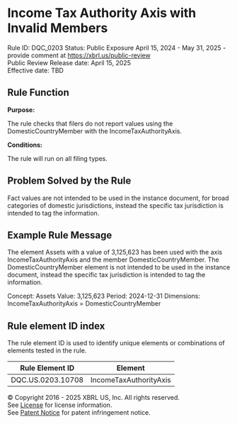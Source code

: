 # Income Tax Authority Axis with Invalid Members
Rule ID: DQC_0203
Status: Public Exposure April 15, 2024 - May 31, 2025 - provide comment at https://xbrl.us/public-review  
Public Review Release date: April 15, 2025  
Effective date: TBD

## Rule Function

**Purpose:** 

The rule checks that filers do not report values using the DomesticCountryMember with the IncomeTaxAuthorityAxis.

**Conditions:**

The rule will run on all filing types. 

## Problem Solved by the Rule

Fact values are not intended to be used in the instance document, for broad categories of domestic jurisdictions,  instead the specific tax jurisdiction is intended to tag the information. 

## Example Rule Message

The element Assets with a value of 3,125,623 has been used with the axis IncomeTaxAuthorityAxis and the member DomesticCountryMember. The DomesticCountryMember element is not intended to be used in the instance document, instead the specific tax jurisdiction is intended to tag the information. 

Concept: Assets
Value: 3,125,623
Period: 2024-12-31
Dimensions: IncomeTaxAuthorityAxis = DomesticCountryMember

## Rule element ID index  
The rule element ID is used to identify unique elements or combinations of elements tested in the rule.

|Rule Element ID|Element|
|--- |--- |
| DQC.US.0203.10708 |IncomeTaxAuthorityAxis|



© Copyright 2016 - 2025 XBRL US, Inc. All rights reserved.   
See [License](https://xbrl.us/dqc-license) for license information.  
See [Patent Notice](https://xbrl.us/dqc-patent) for patent infringement notice. 
